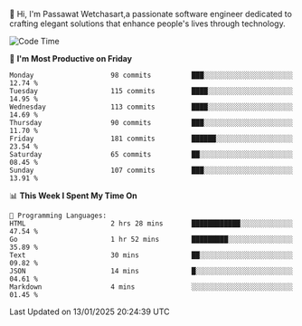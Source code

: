 
👋 Hi, I'm Passawat Wetchasart,a passionate software engineer dedicated to crafting elegant solutions that enhance people's lives through technology.


<!--START_SECTION:waka-->
![Code Time](http://img.shields.io/badge/Code%20Time-1%2C901%20hrs%2044%20mins-blue)

📅 **I'm Most Productive on Friday** 

```text
Monday                   98 commits          ███░░░░░░░░░░░░░░░░░░░░░░   12.74 % 
Tuesday                  115 commits         ████░░░░░░░░░░░░░░░░░░░░░   14.95 % 
Wednesday                113 commits         ████░░░░░░░░░░░░░░░░░░░░░   14.69 % 
Thursday                 90 commits          ███░░░░░░░░░░░░░░░░░░░░░░   11.70 % 
Friday                   181 commits         ██████░░░░░░░░░░░░░░░░░░░   23.54 % 
Saturday                 65 commits          ██░░░░░░░░░░░░░░░░░░░░░░░   08.45 % 
Sunday                   107 commits         ███░░░░░░░░░░░░░░░░░░░░░░   13.91 % 
```


📊 **This Week I Spent My Time On** 

```text
💬 Programming Languages: 
HTML                     2 hrs 28 mins       ████████████░░░░░░░░░░░░░   47.54 % 
Go                       1 hr 52 mins        █████████░░░░░░░░░░░░░░░░   35.89 % 
Text                     30 mins             ██░░░░░░░░░░░░░░░░░░░░░░░   09.82 % 
JSON                     14 mins             █░░░░░░░░░░░░░░░░░░░░░░░░   04.61 % 
Markdown                 4 mins              ░░░░░░░░░░░░░░░░░░░░░░░░░   01.45 % 
```


 Last Updated on 13/01/2025 20:24:39 UTC
<!--END_SECTION:waka-->

<!--
**markpassawat/markpassawat** is a ✨ _special_ ✨ repository because its `README.md` (this file) appears on your GitHub profile.

Here are some ideas to get you started:

- 🔭 I’m currently working on ...
- 🌱 I’m currently learning ...
- 👯 I’m looking to collaborate on ...
- 🤔 I’m looking for help with ...
- 💬 Ask me about ...
- 📫 How to reach me: ...
- 😄 Pronouns: He/Him
- ⚡ Fun fact: ...
-->
